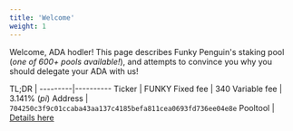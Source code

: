 ```yaml
---
title: 'Welcome'
weight: 1
---
```


Welcome, ADA hodler! This page describes Funky Penguin's staking pool (*one of 600+ pools available!*), and attempts to convince you why you should delegate your ADA with us!

TL;DR | 
---------|----------
 Ticker | FUNKY
 Fixed fee | 340 
 Variable fee | 3.141% (*pi*)
 Address | `704250c3f9c01ccaba43aa137c4185befa811cea0693fd736ee04e8e`
Pooltool | [Details here](https://pooltool.io/pool/704250c3f9c01ccaba43aa137c4185befa811cea0693fd736ee04e8e) 
